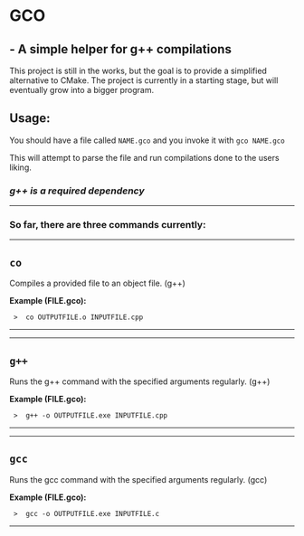 # GCO
## - A simple helper for g++ compilations

This project is still in the works, but the goal is to provide a simplified alternative to CMake. The project is currently in a starting stage, but will eventually grow into a bigger program.



## **Usage:**

You should have a file called 
`NAME.gco`
and you invoke it with
`gco NAME.gco`

This will attempt to parse the file and run compilations done to the users liking.



### ***g++ is a required dependency***

****

### So far, there are three commands currently:

****
## `co`

  Compiles a provided file to an object file. (g++)


 
  **Example (FILE.gco):**
```
 >  co OUTPUTFILE.o INPUTFILE.cpp
```

****

****
## `g++`

  Runs the g++ command with the specified arguments regularly. (g++)


 
  **Example (FILE.gco):**
```
 >  g++ -o OUTPUTFILE.exe INPUTFILE.cpp
```

****

****
## `gcc`

  Runs the gcc command with the specified arguments regularly. (gcc)


 
  **Example (FILE.gco):**
```
 >  gcc -o OUTPUTFILE.exe INPUTFILE.c
```

****
